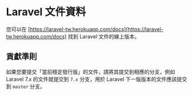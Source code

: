 # Laravel 文件資料

您可以在 [https://laravel-tw.herokuapp.com/docs](https://laravel-tw.herokuapp.com/docs) 找到 Laravel 文件的線上版本。

## 貢獻準則

如果您要提交「當前穩定發行版」的文件，請將其提交到相應的分支，例如 Laravel 7.x 的文件就提交到 `7.x` 分支，用於 Laravel 下一版版本的文件應該提交到 `master` 分支。
